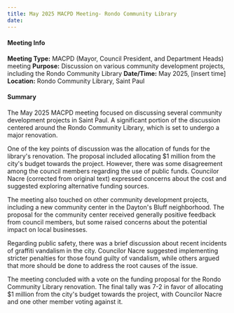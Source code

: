 ```yaml
---
title: May 2025 MACPD Meeting- Rondo Community Library
date: 
---
```

#### Meeting Info
**Meeting Type:** MACPD (Mayor, Council President, and Department Heads) meeting
**Purpose:** Discussion on various community development projects, including the Rondo Community Library
**Date/Time:** May 2025, [insert time]
**Location:** Rondo Community Library, Saint Paul

#### Summary
The May 2025 MACPD meeting focused on discussing several community development projects in Saint Paul. A significant portion of the discussion centered around the Rondo Community Library, which is set to undergo a major renovation.

One of the key points of discussion was the allocation of funds for the library's renovation. The proposal included allocating $1 million from the city's budget towards the project. However, there was some disagreement among the council members regarding the use of public funds. Councilor Nacre (corrected from original text) expressed concerns about the cost and suggested exploring alternative funding sources.

The meeting also touched on other community development projects, including a new community center in the Dayton's Bluff neighborhood. The proposal for the community center received generally positive feedback from council members, but some raised concerns about the potential impact on local businesses.

Regarding public safety, there was a brief discussion about recent incidents of graffiti vandalism in the city. Councilor Nacre suggested implementing stricter penalties for those found guilty of vandalism, while others argued that more should be done to address the root causes of the issue.

The meeting concluded with a vote on the funding proposal for the Rondo Community Library renovation. The final tally was 7-2 in favor of allocating $1 million from the city's budget towards the project, with Councilor Nacre and one other member voting against it.

